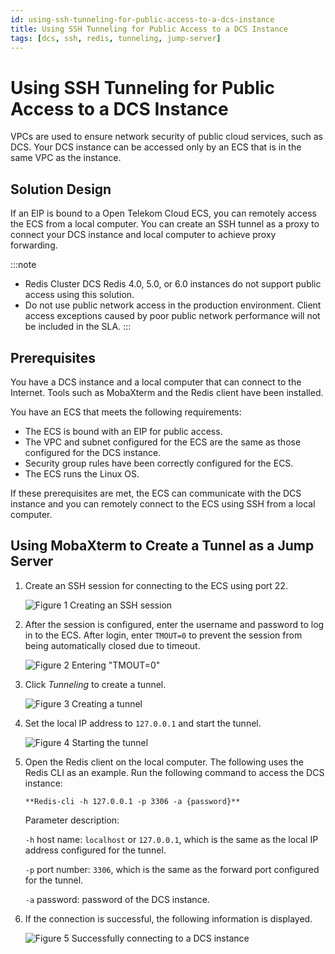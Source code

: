```yaml
---
id: using-ssh-tunneling-for-public-access-to-a-dcs-instance
title: Using SSH Tunneling for Public Access to a DCS Instance
tags: [dcs, ssh, redis, tunneling, jump-server]
---
```


# Using SSH Tunneling for Public Access to a DCS Instance

VPCs are used to ensure network security of public cloud services, such
as DCS. Your DCS instance can be accessed only by an ECS that is in the
same VPC as the instance.

## Solution Design

If an EIP is bound to a Open Telekom Cloud ECS, you can remotely access
the ECS from a local computer. You can create an SSH tunnel as a proxy to connect 
your DCS instance and local computer to achieve proxy forwarding.

:::note
-   Redis Cluster DCS Redis 4.0, 5.0, or 6.0 instances do not support
    public access using this solution.
-   Do not use public network access in the production environment.
    Client access exceptions caused by poor public network performance
    will not be included in the SLA.
:::

## Prerequisites

You have a DCS instance and a local computer that can connect to the
Internet. Tools such as MobaXterm and the Redis client have been
installed.

You have an ECS that meets the following requirements:

-   The ECS is bound with an EIP for public access.
-   The VPC and subnet configured for the ECS are the same as those
    configured for the DCS instance.
-   Security group rules have been correctly configured for the ECS.
-   The ECS runs the Linux OS.

If these prerequisites are met, the ECS can communicate with the DCS
instance and you can remotely connect to the ECS using SSH from a local
computer.

## Using MobaXterm to Create a Tunnel as a Jump Server

1.  Create an SSH session for connecting to the ECS using port 22.

    ![**Figure 1** Creating an SSH session](/img/docs/best-practices/databases/distributed-cache-service/en-us_image_0000001156281773.png)

2.  After the session is configured, enter the username and password to
    log in to the ECS. After login, enter `TMOUT=0` to prevent the
    session from being automatically closed due to timeout.

    ![**Figure 2** Entering "TMOUT=0"](/img/docs/best-practices/databases/distributed-cache-service/en-us_image_0000001109406512.png)

3.  Click *Tunneling* to create a tunnel.

    ![**Figure 3** Creating a tunnel](/img/docs/best-practices/databases/distributed-cache-service/en-us_image_0000001110063992.png)

4.  Set the local IP address to `127.0.0.1` and start the tunnel.

    ![**Figure 4** Starting the tunnel](/img/docs/best-practices/databases/distributed-cache-service/en-us_image_0000001110225672.png)

5.  Open the Redis client on the local computer. The following uses the
    Redis CLI as an example. Run the following command to access the DCS
    instance:

    ```
    **Redis-cli -h 127.0.0.1 -p 3306 -a {password}**
    ```

    Parameter description:

    `-h` host name: `localhost` or `127.0.0.1`, which is the same as
    the local IP address configured for the tunnel.

    `-p` port number: `3306`, which is the same as the forward port
    configured for the tunnel.

    `-a` password: password of the DCS instance.

6.  If the connection is successful, the following information is
    displayed.

    ![**Figure 5** Successfully connecting to a DCS instance](/img/docs/best-practices/databases/distributed-cache-service/en-us_image_0000001156308977.png)